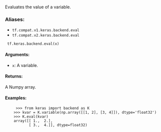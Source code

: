 Evaluates the value of a variable.
### Aliases:
- `tf.compat.v1.keras.backend.eval`
- `tf.compat.v2.keras.backend.eval`

```
 tf.keras.backend.eval(x)
```
#### Arguments:
- `x`: A variable.
#### Returns:
A Numpy array.
#### Examples:

```
     >>> from keras import backend as K
    >>> kvar = K.variable(np.array([[1, 2], [3, 4]]), dtype='float32')
    >>> K.eval(kvar)
    array([[ 1.,  2.],
           [ 3.,  4.]], dtype=float32)
```
